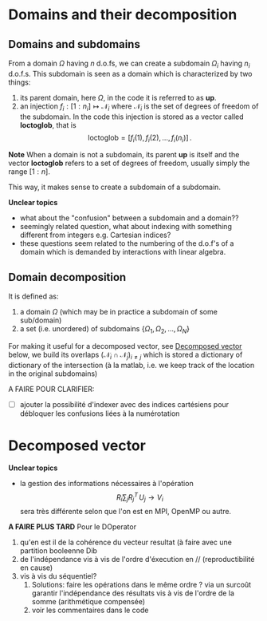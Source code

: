 # Domains and their decomposition

## Domains and subdomains

From a domain $\Omega$ having $n$ d.o.fs, we can create a subdomain $\Omega_i$ having $n_i$ d.o.f.s. This subdomain is seen as a domain which is characterized by two things:
1. its parent domain, here $\Omega$, in the code it is referred to as **up**. 
2. an injection $f_i : [1:n_i] \mapsto {\mathcal N}_i$ where ${\mathcal N}_i$ is the set of degrees of freedom of the subdomain. In the code this injection is stored as a vector called **loctoglob**, that is $$\text{loctoglob} = [f_i(1),\,f_i(2) ,\, \ldots,\, f_i(n_i) ]\,.$$  


**Note** When a domain is not a subdomain, its parent **up** is itself and the vector **loctoglob** refers to a set of degrees of freedom, usually simply the range $[1:n]$. 

This way, it makes sense to create a subdomain of a subdomain.


**Unclear topics** 
- what about the "confusion" between a subdomain and a domain??
- seemingly related question, what about indexing with something different from integers e.g. Cartesian indices? 
- these questions seem related to the numbering of the d.o.f's of a domain which is demanded by interactions with linear algebra. 

## Domain decomposition

It is defined as:
1.  a domain $\Omega$ (which may be in practice a subdomain of some sub/domain)
2. a set (i.e. unordered) of subdomains $\{\Omega_1 ,\, \Omega_2 ,\, \ldots ,\, \Omega_N\}$

For making it useful for a decomposed vector, see [Decomposed vector](#Decomposed-vector) below, we build its overlaps $({\mathcal N}_i \cap {\mathcal N}_j)_{i \neq j}$ which is stored a dictionary of dictionary of the intersection (à la matlab, i.e. we keep track of the location in the original subdomains) 

A FAIRE POUR CLARIFIER:
- [ ] ajouter la possibilité d'indexer avec des indices cartésiens pour débloquer les confusions liées à la numérotation



# Decomposed vector


**Unclear topics** 
- la gestion des informations nécessaires à l'opération $$R_i \sum_j R_j^T\,U_j \longrightarrow V_i$$ sera très différente selon que l'on est en MPI, OpenMP ou autre. 


**A FAIRE PLUS TARD**
Pour le DOperator 
1. qu'en est il de la cohérence du vecteur resultat (à faire avec une partition booleenne Dib
2. de l'indépendance vis à vis de l'ordre d'éxecution en // (reproductibilité en cause) 
3. vis à vis du séquentiel?
    1. Solutions: faire les opérations dans le même ordre ? via un surcoût garantir l'indépendance des résultats vis à vis de l'ordre de la somme (arithmétique compensée)
    2. voir les commentaires dans le code